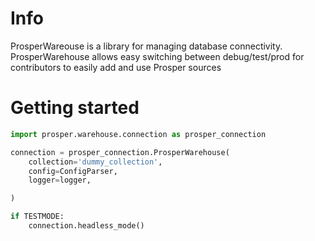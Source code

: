 # Info
ProsperWareouse is a library for managing database connectivity.  ProsperWarehouse allows easy switching between debug/test/prod for contributors to easily add and use Prosper sources

# Getting started
```python
import prosper.warehouse.connection as prosper_connection

connection = prosper_connection.ProsperWarehouse(
	collection='dummy_collection',
	config=ConfigParser,
	logger=logger,

)

if TESTMODE:
	connection.headless_mode()

```

